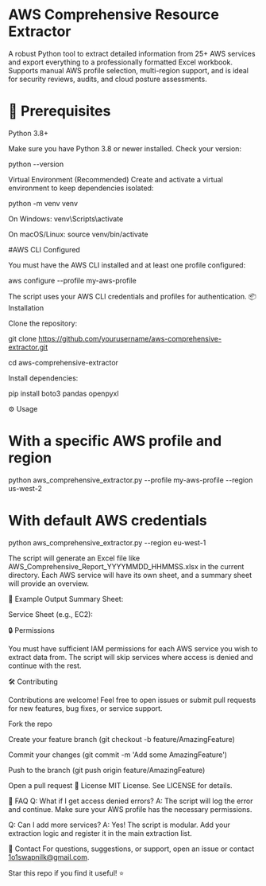 # AWS Comprehensive Resource Extractor
A robust Python tool to extract detailed information from 25+ AWS services and export everything to a professionally formatted Excel workbook.
Supports manual AWS profile selection, multi-region support, and is ideal for security reviews, audits, and cloud posture assessments.

# 🚦 Prerequisites
Python 3.8+

Make sure you have Python 3.8 or newer installed.
Check your version:

python --version

Virtual Environment (Recommended)
Create and activate a virtual environment to keep dependencies isolated:

python -m venv venv

On Windows:
venv\Scripts\activate

On macOS/Linux:
source venv/bin/activate

#AWS CLI Configured

You must have the AWS CLI installed and at least one profile configured:

aws configure --profile my-aws-profile

The script uses your AWS CLI credentials and profiles for authentication.
📦 Installation

Clone the repository:

git clone https://github.com/yourusername/aws-comprehensive-extractor.git

cd aws-comprehensive-extractor

Install dependencies:

pip install boto3 pandas openpyxl

⚙️ Usage

# With a specific AWS profile and region
python aws_comprehensive_extractor.py --profile my-aws-profile --region us-west-2

# With default AWS credentials
python aws_comprehensive_extractor.py --region eu-west-1

The script will generate an Excel file like AWS_Comprehensive_Report_YYYYMMDD_HHMMSS.xlsx in the current directory.
Each AWS service will have its own sheet, and a summary sheet will provide an overview.

📝 Example Output
Summary Sheet:

Service Sheet (e.g., EC2):

🔒 Permissions

You must have sufficient IAM permissions for each AWS service you wish to extract data from.
The script will skip services where access is denied and continue with the rest.

🛠️ Contributing

Contributions are welcome!
Feel free to open issues or submit pull requests for new features, bug fixes, or service support.

Fork the repo

Create your feature branch (git checkout -b feature/AmazingFeature)

Commit your changes (git commit -m 'Add some AmazingFeature')

Push to the branch (git push origin feature/AmazingFeature)

Open a pull request
📄 License
MIT License. See LICENSE for details.

🙋 FAQ
Q: What if I get access denied errors?
A: The script will log the error and continue. Make sure your AWS profile has the necessary permissions.

Q: Can I add more services?
A: Yes! The script is modular. Add your extraction logic and register it in the main extraction list.

🤝 Contact
For questions, suggestions, or support, open an issue or contact 1o1swapnilk@gmail.com.

Star this repo if you find it useful! ⭐
